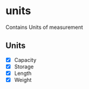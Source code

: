 # units

Contains Units of measurement

## Units
- [x] Capacity
- [x] Storage
- [x] Length
- [x] Weight